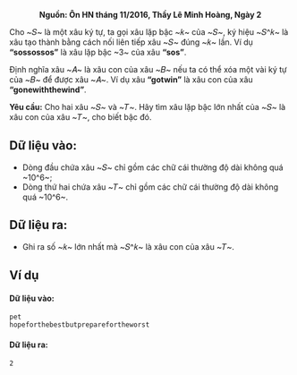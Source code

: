 **<center>Nguồn: Ôn HN tháng 11/2016, Thầy Lê Minh Hoàng, Ngày 2</center>**

Cho ~𝑆~ là một xâu ký tự, ta gọi xâu lặp bậc ~𝑘~ của ~𝑆~, ký hiệu ~𝑆^𝑘~ là xâu tạo thành bằng cách nối liên tiếp xâu ~𝑆~ đúng ~𝑘~ lần. Ví dụ **“sossossos”** là xâu lặp bậc ~3~ của xâu **“sos”**.

Định nghĩa xâu ~𝐴~ là xâu con của xâu ~𝐵~ nếu ta có thể xóa một vài ký tự của ~𝐵~ để được xâu ~𝐴~. Ví dụ xâu **“gotwin”** là xâu con của xâu **“gonewiththewind”**.

**Yêu cầu:** Cho hai xâu ~𝑆~ và ~𝑇~. Hãy tìm xâu lặp bậc lớn nhất của ~𝑆~ là xâu con của xâu ~𝑇~, cho biết bậc đó.

## Dữ liệu vào:
- Dòng đầu chứa xâu ~𝑆~ chỉ gồm các chữ cái thường độ dài không quá ~10^6~;
- Dòng thứ hai chứa xâu ~𝑇~ chỉ gồm các chữ cái thường độ dài không quá ~10^6~.

## Dữ liệu ra:
- Ghi ra số ~𝑘~ lớn nhất mà ~𝑆^𝑘~ là xâu con của xâu ~𝑇~.

## Ví dụ 
#### Dữ liệu vào:
```
pet
hopeforthebestbutpreparefortheworst
```

#### Dữ liệu ra:
```
2
```